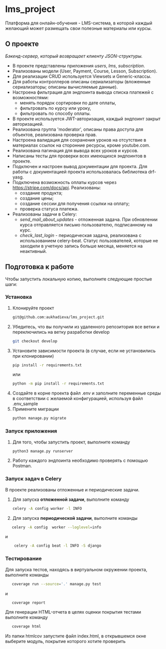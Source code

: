 # lms_project
Платформа для онлайн-обучения - LMS-система, в которой каждый желающий может размещать свои полезные материалы или курсы.

<!-- ABOUT THE PROJECT -->
## О проекте
*Бэкенд-сервер, который возвращает клиенту JSON-структуры.*

- В проекте представлены приложения *users*, *lms*, *subscription*.
- Реализованы модели (User, Payment, Course, Lesson, Subscription).
- Для реализации CRUD используется Viewsets и Generic-классы.
- Для работы контроллеров описаны сериализаторы (вложенные сериализаторы; описаны вычисляемые данные).
- Настроена фильтрация для эндпоинта вывода списка платежей с возможностями:
  - менять порядок сортировки по дате оплаты,
  - фильтровать по курсу или уроку,
  - фильтровать по способу оплаты.
- В проекте используется JWT-авторизация, каждый эндпоинт закрыт авторизацией.
- Реализована группа 'moderator', описаны права доступа для объектов, реализована проверка прав.
- Настроена валидация для сохранения уроков на отсутствие в материалах ссылок на сторонние ресурсы, кроме youtube.com.
- Реализована пагинация для вывода всех уроков и курсов.
- Написаны тесты для проверки всех имеющихся эндпоинтов в проекте.
- Подключен и настроен вывод документации для проекта. Для работы с документацией проекта использовалась библиотека drf-yasg.
- Подключена возможность оплаты курсов через https://stripe.com/docs/api. Реализованы:
  - создание продукта;
  - создание цены;
  - создание сессии для получения ссылки на оплату;
  - проверка статуса платежа.
- Реализованы задачи в Celery:
  - *send_mail_about_updates* - отложенная задача. При обновлении курса отправляется письмо пользователю, подписанному на курс.
  - *check_last_login* - периодическая задача, реализована с использованием celery-beat. Статус пользователей, которые не заходили в учетную запись больше месяца, меняется на неактивный.


<!-- GETTING STARTED -->
## Подготовка к работе

Чтобы запустить локальную копию, выполните следующие простые шаги:

### Установка

1. Клонируйте проект
   ```sh
   git@github.com:aukhadieva/lms_project.git
   ```
2. Убедитесь, что вы получили из удаленного репозитория все ветки и переключились на ветку разработки develop
   ```sh
   git checkout develop
   ```
3. Установите зависимости проекта (в случае, если не установились при клонировании)
   ```sh
   pip install -r requirements.txt
   ```
   или
   ```sh
   python -m pip install -r requirements.txt
   ```
4. Создайте в корне проекта файл .env и заполните переменные среды в соответствии с желаемой конфигурацией, используя файл .env_sample
5. Примените миграции
   ```sh
   python manage.py migrate
   ```

### Запуск приложения
1. Для того, чтобы запустить проект, выполните команду
   ```sh
   python3 manage.py runserver
   ```
2. Работу каждого эндпоинта необходимо проверять с помощью Postman.

### Запуск задач в Celery
В проекте реализованы отложенные и периодические задачи.
1. Для запуска **отложенной задачи**, выполните команду
   ```sh
   celery -A config worker -l INFO
   ```
2. Для запуска **периодической задачи**, выполните команды
```sh
   celery -A config  worker --loglevel=info
   ```
и
```sh
    celery -A config beat -l INFO -S django
   ```

### Тестирование
Для запуска тестов, находясь в виртуальном окружении проекта, выполните команды
```sh
   coverage run --source='.' manage.py test
   ```
и
```sh
   coverage report
   ```
Для генерации HTML-отчета в целях оценки покрытия тестами выполните команду
```sh
   coverage html
   ```

Из папки htmlcov запустите файл index.html, в открывшемся окне выберите модуль, покрытие которого хотите проверить